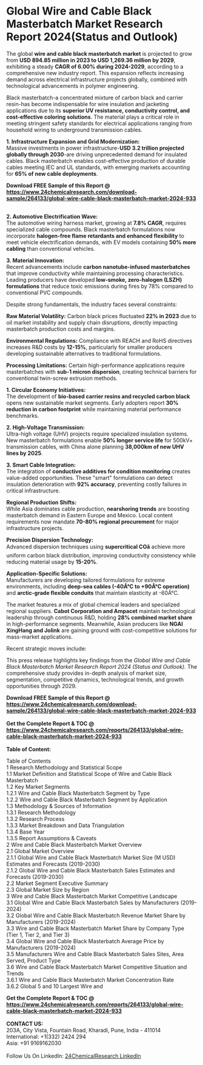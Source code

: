 <h1>Global Wire and Cable Black Masterbatch Market Research Report 2024(Status and Outlook)</h1><p>The global <strong>wire and cable black masterbatch market</strong> is projected to grow from <strong>USD 894.85 million in 2023 to USD 1,269.36 million by 2029</strong>, exhibiting a steady <strong>CAGR of 6.00% during 2024-2029</strong>, according to a comprehensive new industry report. This expansion reflects increasing demand across electrical infrastructure projects globally, combined with technological advancements in polymer engineering.</p><p>Black masterbatch-a concentrated mixture of carbon black and carrier resin-has become indispensable for wire insulation and jacketing applications due to its <strong>superior UV resistance, conductivity control, and cost-effective coloring solutions</strong>. The material plays a critical role in meeting stringent safety standards for electrical applications ranging from household wiring to underground transmission cables.</p><p><strong>1. Infrastructure Expansion and Grid Modernization:</strong><br>
Massive investments in power infrastructure-<strong>USD 3.2 trillion projected globally through 2030</strong>-are driving unprecedented demand for insulated cables. Black masterbatch enables cost-effective production of durable cables meeting IEC and UL standards, with emerging markets accounting for <strong>65% of new cable deployments</strong>.</p><div><b>Download FREE Sample of this Report @ 
            <a href="https://www.24chemicalresearch.com/download-sample/264133/global-wire-cable-black-masterbatch-market-2024-933">
            https://www.24chemicalresearch.com/download-sample/264133/global-wire-cable-black-masterbatch-market-2024-933</a></b></div><br><p><strong>2. Automotive Electrification Wave:</strong><br>
The automotive wiring harness market, growing at <strong>7.8% CAGR</strong>, requires specialized cable compounds. Black masterbatch formulations now incorporate <strong>halogen-free flame retardants and enhanced flexibility</strong> to meet vehicle electrification demands, with EV models containing <strong>50% more cabling</strong> than conventional vehicles.</p><p><strong>3. Material Innovation:</strong><br>
Recent advancements include <strong>carbon nanotube-infused masterbatches</strong> that improve conductivity while maintaining processing characteristics. Leading producers have developed <strong>low-smoke, zero-halogen (LSZH) formulations</strong> that reduce toxic emissions during fires by 78% compared to conventional PVC compounds.</p><p>Despite strong fundamentals, the industry faces several constraints:</p><p><strong>Raw Material Volatility:</strong> Carbon black prices fluctuated <strong>22% in 2023</strong> due to oil market instability and supply chain disruptions, directly impacting masterbatch production costs and margins.</p><p><strong>Environmental Regulations:</strong> Compliance with REACH and RoHS directives increases R&amp;D costs by <strong>12-15%</strong>, particularly for smaller producers developing sustainable alternatives to traditional formulations.</p><p><strong>Processing Limitations:</strong> Certain high-performance applications require masterbatches with <strong>sub-1 micron dispersion</strong>, creating technical barriers for conventional twin-screw extrusion methods.</p><p><strong>1. Circular Economy Initiatives:</strong><br>
The development of <strong>bio-based carrier resins and recycled carbon black</strong> opens new sustainable market segments. Early adopters report <strong>30% reduction in carbon footprint</strong> while maintaining material performance benchmarks.</p><p><strong>2. High-Voltage Transmission:</strong><br>
Ultra-high voltage (UHV) projects require specialized insulation systems. New masterbatch formulations enable <strong>50% longer service life</strong> for 500kV+ transmission cables, with China alone planning <strong>38,000km of new UHV lines by 2025</strong>.</p><p><strong>3. Smart Cable Integration:</strong><br>
The integration of <strong>conductive additives for condition monitoring</strong> creates value-added opportunities. These "smart" formulations can detect insulation deterioration with <strong>92% accuracy</strong>, preventing costly failures in critical infrastructure.</p><p><strong>Regional Production Shifts:</strong><br>
    While Asia dominates cable production, <strong>nearshoring trends</strong> are boosting masterbatch demand in Eastern Europe and Mexico. Local content requirements now mandate <strong>70-80% regional procurement</strong> for major infrastructure projects.</p><p><strong>Precision Dispersion Technology:</strong><br>
    Advanced dispersion techniques using <strong>supercritical COâ</strong> achieve more uniform carbon black distribution, improving conductivity consistency while reducing material usage by <strong>15-20%</strong>.</p><p><strong>Application-Specific Solutions:</strong><br>
    Manufacturers are developing tailored formulations for extreme environments, including <strong>deep-sea cables (-40Â°C to +90Â°C operation)</strong> and <strong>arctic-grade flexible conduits</strong> that maintain elasticity at -60Â°C.</p><p>The market features a mix of global chemical leaders and specialized regional suppliers. <strong>Cabot Corporation and Ampacet</strong> maintain technological leadership through continuous R&amp;D, holding <strong>28% combined market share</strong> in high-performance segments. Meanwhile, Asian producers like <strong>NGAI XingHang and Jolink</strong> are gaining ground with cost-competitive solutions for mass-market applications.</p><p>Recent strategic moves include:</p><p>This press release highlights key findings from the <em>Global Wire and Cable Black Masterbatch Market Research Report 2024 (Status and Outlook)</em>. The comprehensive study provides in-depth analysis of market size, segmentation, competitive dynamics, technological trends, and growth opportunities through 2029.</p><div><b>Download FREE Sample of this Report @ 
            <a href="https://www.24chemicalresearch.com/download-sample/264133/global-wire-cable-black-masterbatch-market-2024-933">
            https://www.24chemicalresearch.com/download-sample/264133/global-wire-cable-black-masterbatch-market-2024-933</a></b></div><br><div><b>Get the Complete Report & TOC @ 
            <a href="https://www.24chemicalresearch.com/reports/264133/global-wire-cable-black-masterbatch-market-2024-933">
            https://www.24chemicalresearch.com/reports/264133/global-wire-cable-black-masterbatch-market-2024-933</a></b></div><br>
            <b>Table of Content:</b><p>Table of Contents<br />
1 Research Methodology and Statistical Scope<br />
1.1 Market Definition and Statistical Scope of Wire and Cable Black Masterbatch<br />
1.2 Key Market Segments<br />
1.2.1 Wire and Cable Black Masterbatch Segment by Type<br />
1.2.2 Wire and Cable Black Masterbatch Segment by Application<br />
1.3 Methodology & Sources of Information<br />
1.3.1 Research Methodology<br />
1.3.2 Research Process<br />
1.3.3 Market Breakdown and Data Triangulation<br />
1.3.4 Base Year<br />
1.3.5 Report Assumptions & Caveats<br />
2 Wire and Cable Black Masterbatch Market Overview<br />
2.1 Global Market Overview<br />
2.1.1 Global Wire and Cable Black Masterbatch Market Size (M USD) Estimates and Forecasts (2019-2030)<br />
2.1.2 Global Wire and Cable Black Masterbatch Sales Estimates and Forecasts (2019-2030)<br />
2.2 Market Segment Executive Summary<br />
2.3 Global Market Size by Region<br />
3 Wire and Cable Black Masterbatch Market Competitive Landscape<br />
3.1 Global Wire and Cable Black Masterbatch Sales by Manufacturers (2019-2024)<br />
3.2 Global Wire and Cable Black Masterbatch Revenue Market Share by Manufacturers (2019-2024)<br />
3.3 Wire and Cable Black Masterbatch Market Share by Company Type (Tier 1, Tier 2, and Tier 3)<br />
3.4 Global Wire and Cable Black Masterbatch Average Price by Manufacturers (2019-2024)<br />
3.5 Manufacturers Wire and Cable Black Masterbatch Sales Sites, Area Served, Product Type<br />
3.6 Wire and Cable Black Masterbatch Market Competitive Situation and Trends<br />
3.6.1 Wire and Cable Black Masterbatch Market Concentration Rate<br />
3.6.2 Global 5 and 10 Largest Wire and </p><div><b>Get the Complete Report & TOC @ 
            <a href="https://www.24chemicalresearch.com/reports/264133/global-wire-cable-black-masterbatch-market-2024-933">
            https://www.24chemicalresearch.com/reports/264133/global-wire-cable-black-masterbatch-market-2024-933</a></b></div><br><b>CONTACT US:</b><br>
            203A, City Vista, Fountain Road, Kharadi, Pune, India - 411014<br>
            International: +1(332) 2424 294<br>
            Asia: +91 9169162030 <br><br>
            Follow Us On LinkedIn: <a href="https://www.linkedin.com/company/24chemicalresearch/">24ChemicalResearch LinkedIn</a>